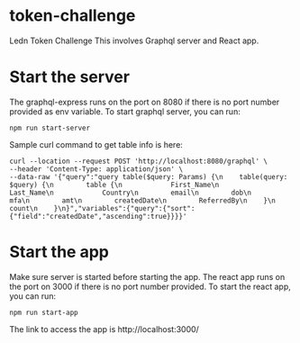 # token-challenge
Ledn Token Challenge
This involves Graphql server and React app.

# Start the server

The graphql-express runs on the port on 8080 if there is no port number provided as env variable.
To start graphql server, you can run:
```
npm run start-server
```

Sample curl command to get table info is here:
```
curl --location --request POST 'http://localhost:8080/graphql' \
--header 'Content-Type: application/json' \
--data-raw '{"query":"query table($query: Params) {\n    table(query: $query) {\n        table {\n            First_Name\n            Last_Name\n            Country\n        email\n        dob\n        mfa\n        amt\n        createdDate\n        ReferredBy\n    }\n    count\n    }\n}","variables":{"query":{"sort":{"field":"createdDate","ascending":true}}}}'
```

# Start the app

Make sure server is started before starting the app.
The react app runs on the port on 3000 if there is no port number provided.
To start the react app, you can run:
```
npm run start-app
```

The link to access the app is http://localhost:3000/
